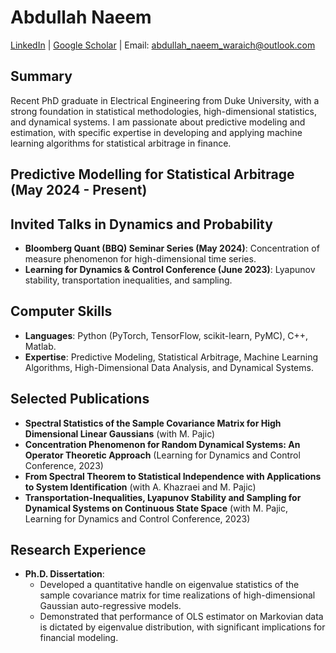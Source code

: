 # Abdullah Naeem

[LinkedIn](https://www.linkedin.com/in/muhammad-a-naeem) | [Google Scholar](https://scholar.google.com/citations?user=1bposegAAAAJ&hl=en) | Email: [abdullah_naeem_waraich@outlook.com](mailto:abdullah_naeem_waraich@outlook.com)

## Summary

Recent PhD graduate in Electrical Engineering from Duke University, with a strong foundation in statistical methodologies, high-dimensional statistics, and dynamical systems. I am passionate about predictive modeling and estimation, with specific expertise in developing and applying machine learning algorithms for statistical arbitrage in finance.

## Predictive Modelling for Statistical Arbitrage (May 2024 - Present)

## Invited Talks in Dynamics and Probability

- **Bloomberg Quant (BBQ) Seminar Series (May 2024)**: Concentration of measure phenomenon for high-dimensional time series.
- **Learning for Dynamics & Control Conference (June 2023)**: Lyapunov stability, transportation inequalities, and sampling.

## Computer Skills

- **Languages**: Python (PyTorch, TensorFlow, scikit-learn, PyMC), C++, Matlab.
- **Expertise**: Predictive Modeling, Statistical Arbitrage, Machine Learning Algorithms, High-Dimensional Data Analysis, and Dynamical Systems.

## Selected Publications

- **Spectral Statistics of the Sample Covariance Matrix for High Dimensional Linear Gaussians** (with M. Pajic)
- **Concentration Phenomenon for Random Dynamical Systems: An Operator Theoretic Approach** (Learning for Dynamics and Control Conference, 2023)
- **From Spectral Theorem to Statistical Independence with Applications to System Identification** (with A. Khazraei and M. Pajic)
- **Transportation-Inequalities, Lyapunov Stability and Sampling for Dynamical Systems on Continuous State Space** (with M. Pajic, Learning for Dynamics and Control Conference, 2023)

## Research Experience

- **Ph.D. Dissertation**: 
  - Developed a quantitative handle on eigenvalue statistics of the sample covariance matrix for time realizations of high-dimensional Gaussian auto-regressive models.
  - Demonstrated that performance of OLS estimator on Markovian data is dictated by eigenvalue distribution, with significant implications for financial modeling.
  

